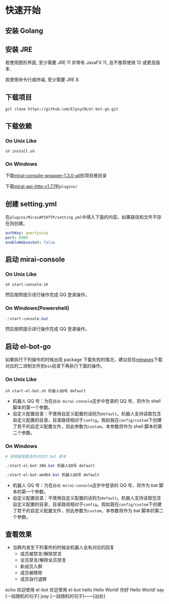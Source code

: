 # 快速开始

## 安装 Golang

## 安装 JRE

若使用图形界面, 至少需要 JRE 11 并带有 JavaFX 11, 且不推荐使用 12 或更高版本.

若使用命令行或终端, 至少需要 JRE 8.

## 下载项目

```shell
git clone https://github.com/ElpsyCN/el-bot-go.git
```

## 下载依赖

### On Unix Like

```shell
sh install.sh
```

### On Windows

下载[mirai-console-wrapper-1.3.0-all](https://github.com/mamoe/mirai-console-wrapper/releases/download/1.3.0/mirai-console-wrapper-1.3.0-all.jar)到项目根目录

下载[mirai-api-http-v1.7.1](https://github.com/mamoe/mirai-api-http/releases/download/v1.7.1/mirai-api-http-v1.7.1.jar)到`plugins/`

## 创建 setting.yml

在`plugins/MiraiAPIHTTP/setting.yml`中填入下面的内容，如果路径和文件不存在则创建。

```yml
authKey: qwertyuiop
port: 8080
enableWebsocket: false
```

## 启动 mirai-console

### On Unix Like

```shell
sh start-console.sh
```

然后按照提示进行操作完成 QQ 登录操作。

### On Windows(Powershell)

```powershell
./start-console.bat
```

然后按照提示进行操作完成 QQ 登录操作。

## 启动 el-bot-go

如果执行下列操作的时候出现 package 下载失败的情况，建议前往[releases](https://github.com/ElpsyCN/el-bot-go/releases)下载对应的二进制文件到`bin`目录下再执行下面的操作。

### On Unix Like

```shell
sh start-el-bot.sh 机器人QQ号 default
```

- 机器人 QQ 号：为在`启动 mirai-console`这步中登录的 QQ 号，将作为 shell 脚本的第一个参数。
- 自定义配置目录：不使用自定义配置的话则为`default`。机器人支持读取包含自定义配置的目录，目录路径相对于`config`。假如我在`config/custom`下创建了若干的自定义配置文件，则此参数为`custom`。本参数将作为 shell 脚本的第二个参数。

### On Windows

```powershell
# 请根据需要选择对应的 bat 脚本

./start-el-bot-386.bat 机器人QQ号 default

./start-el-bot-amd64.bat 机器人QQ号 default
```

- 机器人 QQ 号：为在`启动 mirai-console`这步中登录的 QQ 号，将作为 bat 脚本的第一个参数。
- 自定义配置目录：不使用自定义配置的话则为`default`。机器人支持读取包含自定义配置的目录，目录路径相对于`config`。假如我在`config/custom`下创建了若干的自定义配置文件，则此参数为`custom`。本参数将作为 bat 脚本的第二个参数。

## 查看效果

<!-- https://s1.ax1x.com/2020/06/03/tdho7V.jpg -->
<!-- https://s1.ax1x.com/2020/06/03/td4S76.jpg -->

- 当群内发生下列事件的时候会机器人会有对应的回复
  - 成员被禁言/解除禁言
  - 全员禁言/解除全员禁言
  - 新成员入群
  - 成员被移除
  - 成员自行退群

<chat-panel title="聊天记录（好友聊天或群聊）">
  <chat-message :id="910426929" nickname="云游君" >echo 欢迎使用 el-bot</chat-message>
  <chat-message nickname="Bot" avatar="https://s1.ax1x.com/2020/06/03/tdho7V.jpg">欢迎使用 el-bot</chat-message>
</chat-panel>

<chat-panel title="聊天记录（好友聊天或群聊）">
  <chat-message nickname="ADD-SP" avatar="https://s1.ax1x.com/2020/06/03/td4S76.jpg">hello</chat-message>
  <chat-message nickname="Bot" avatar="https://s1.ax1x.com/2020/06/03/tdho7V.jpg">Hello World!</chat-message>
  <chat-message nickname="ADD-SP" avatar="https://s1.ax1x.com/2020/06/03/td4S76.jpg">你好</chat-message>
  <chat-message nickname="Bot" avatar="https://s1.ax1x.com/2020/06/03/tdho7V.jpg">Hello World!</chat-message>
</chat-panel>

<chat-panel title="聊天记录（群聊）">
  <chat-message :id="910426929" nickname="云游君" >say</chat-message>
  <chat-message nickname="Bot" avatar="https://s1.ax1x.com/2020/06/03/tdho7V.jpg">[一段随机的句子]</chat-message>
  <chat-message :id="910426929" nickname="云游君" >jsay</chat-message>
  <chat-message nickname="Bot" avatar="https://s1.ax1x.com/2020/06/03/tdho7V.jpg">[一段随机的句子]——[出处]</chat-message>
</chat-panel>

